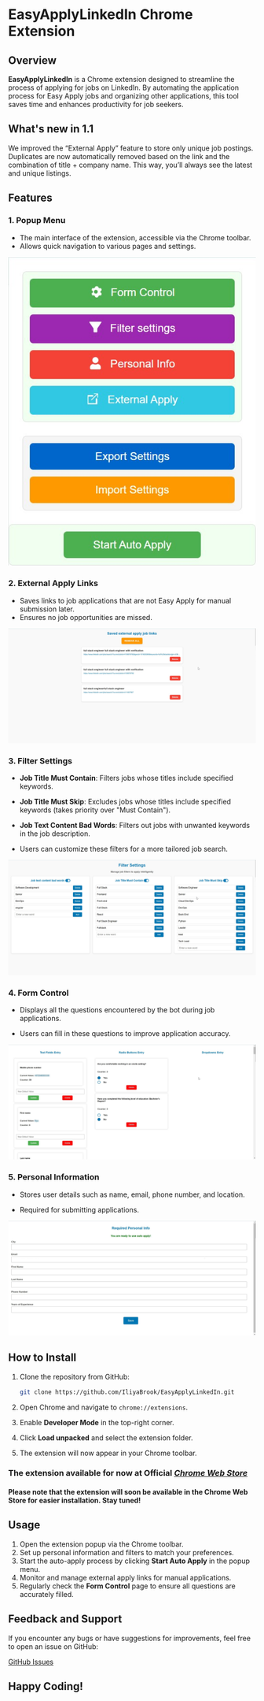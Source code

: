 
# EasyApplyLinkedIn Chrome Extension

## Overview

**EasyApplyLinkedIn** is a Chrome extension designed to streamline the process of applying for jobs on LinkedIn. By automating the application process for Easy Apply jobs and organizing other applications, this tool saves time and enhances productivity for job seekers.

## What's new in 1.1
We improved the “External Apply” feature to store only unique job postings. Duplicates are now automatically removed based on the link and the combination of title + company name. This way, you’ll always see the latest and unique listings.

## Features

### 1. Popup Menu
- The main interface of the extension, accessible via the Chrome toolbar.
- Allows quick navigation to various pages and settings.

![Popup](assets/for_readme/popup.jpg)

### 2. External Apply Links
- Saves links to job applications that are not Easy Apply for manual submission later.
- Ensures no job opportunities are missed.

![External Apply](assets/for_readme/external_apply.jpg)

### 3. Filter Settings
- **Job Title Must Contain**: Filters jobs whose titles include specified keywords.

- **Job Title Must Skip**: Excludes jobs whose titles include specified keywords (takes priority over "Must Contain").

- **Job Text Content Bad Words**: Filters out jobs with unwanted keywords in the job description.

- Users can customize these filters for a more tailored job search.

![Filter Settings](assets/for_readme/filter_settings.jpg)

### 4. Form Control
- Displays all the questions encountered by the bot during job applications.

- Users can fill in these questions to improve application accuracy.

![Form Control](assets/for_readme/form_controll.jpg)

### 5. Personal Information
- Stores user details such as name, email, phone number, and location.

- Required for submitting applications.

![Personal Information](assets/for_readme/personal_information.jpg)

## How to Install

1. Clone the repository from GitHub:

    ```bash
    git clone https://github.com/IliyaBrook/EasyApplyLinkedIn.git
    ```
2. Open Chrome and navigate to `chrome://extensions`.
3. Enable **Developer Mode** in the top-right corner.
4. Click **Load unpacked** and select the extension folder.
5. The extension will now appear in your Chrome toolbar.

### The extension available for now at Official [*Chrome Web Store*](https://chromewebstore.google.com/detail/easyapplylinkedin/gncaadiobcdbnfnapjcjnpnibkgebfnk?hl=en-US&utm_source=ext_sidebar)

#### Please note that the extension will soon be available in the Chrome Web Store for easier installation. Stay tuned!

## Usage

1. Open the extension popup via the Chrome toolbar.
2. Set up personal information and filters to match your preferences.
3. Start the auto-apply process by clicking **Start Auto Apply** in the popup menu.
4. Monitor and manage external apply links for manual applications.
5. Regularly check the **Form Control** page to ensure all questions are accurately filled.

## Feedback and Support

If you encounter any bugs or have suggestions for improvements, feel free to open an issue on GitHub:

[GitHub Issues](https://github.com/IliyaBrook/EasyApplyLinkedIn/issues)

## Happy Coding!
